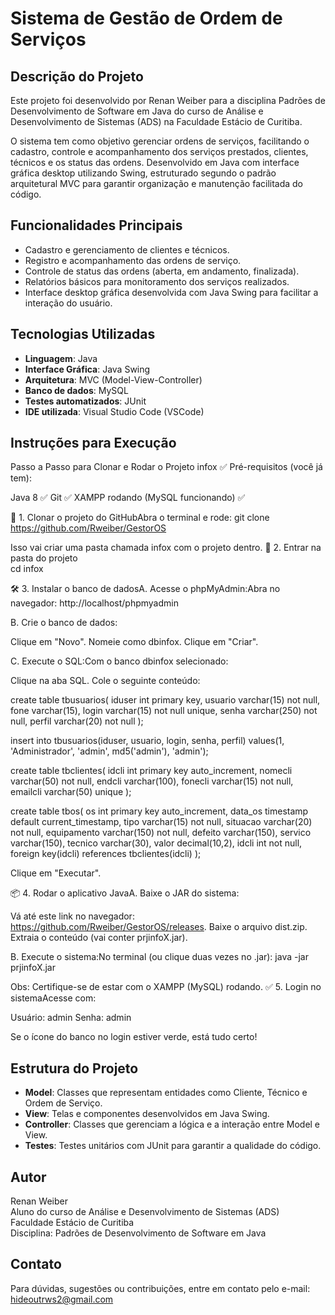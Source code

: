 # Sistema de Gestão de Ordem de Serviços

## Descrição do Projeto

Este projeto foi desenvolvido por Renan Weiber para a disciplina Padrões de Desenvolvimento de Software em Java do curso de Análise e Desenvolvimento de Sistemas (ADS) na Faculdade Estácio de Curitiba.

O sistema tem como objetivo gerenciar ordens de serviços, facilitando o cadastro, controle e acompanhamento dos serviços prestados, clientes, técnicos e os status das ordens. Desenvolvido em Java com interface gráfica desktop utilizando Swing, estruturado segundo o padrão arquitetural MVC para garantir organização e manutenção facilitada do código.

## Funcionalidades Principais

- Cadastro e gerenciamento de clientes e técnicos.
- Registro e acompanhamento das ordens de serviço.
- Controle de status das ordens (aberta, em andamento, finalizada).
- Relatórios básicos para monitoramento dos serviços realizados.
- Interface desktop gráfica desenvolvida com Java Swing para facilitar a interação do usuário.

## Tecnologias Utilizadas

- **Linguagem**: Java
- **Interface Gráfica**: Java Swing
- **Arquitetura**: MVC (Model-View-Controller)
- **Banco de dados**: MySQL
- **Testes automatizados**: JUnit
- **IDE utilizada**: Visual Studio Code (VSCode)

## Instruções para Execução

Passo a Passo para Clonar e Rodar o Projeto infox
✅ Pré-requisitos (você já tem):

Java 8 ✅
Git ✅
XAMPP rodando (MySQL funcionando) ✅

🚀 1. Clonar o projeto do GitHubAbra o terminal e rode:
git clone https://github.com/Rweiber/GestorOS

Isso vai criar uma pasta chamada infox com o projeto dentro.
📂 2. Entrar na pasta do projeto  
cd infox

🛠️ 3. Instalar o banco de dadosA. Acesse o phpMyAdmin:Abra no navegador:
http://localhost/phpmyadmin

B. Crie o banco de dados:  

Clique em "Novo".
Nomeie como dbinfox.
Clique em "Criar".

C. Execute o SQL:Com o banco dbinfox selecionado:

Clique na aba SQL.
Cole o seguinte conteúdo:

create table tbusuarios(
    iduser int primary key,
    usuario varchar(15) not null,
    fone varchar(15),
    login varchar(15) not null unique,
    senha varchar(250) not null,
    perfil varchar(20) not null
);

insert into tbusuarios(iduser, usuario, login, senha, perfil)
values(1, 'Administrador', 'admin', md5('admin'), 'admin');

create table tbclientes(
    idcli int primary key auto_increment,
    nomecli varchar(50) not null,
    endcli varchar(100),
    fonecli varchar(15) not null,
    emailcli varchar(50) unique
);

create table tbos(
    os int primary key auto_increment,
    data_os timestamp default current_timestamp,
    tipo varchar(15) not null,
    situacao varchar(20) not null,
    equipamento varchar(150) not null,
    defeito varchar(150),
    servico varchar(150),
    tecnico varchar(30),
    valor decimal(10,2),
    idcli int not null,
    foreign key(idcli) references tbclientes(idcli)
);


Clique em "Executar".

📦 4. Rodar o aplicativo JavaA. Baixe o JAR do sistema:  

Vá até este link no navegador: https://github.com/Rweiber/GestorOS/releases.
Baixe o arquivo dist.zip.
Extraia o conteúdo (vai conter prjinfoX.jar).

B. Execute o sistema:No terminal (ou clique duas vezes no .jar):
java -jar prjinfoX.jar

Obs: Certifique-se de estar com o XAMPP (MySQL) rodando.
✅ 5. Login no sistemaAcesse com:

Usuário: admin
Senha: admin

Se o ícone do banco no login estiver verde, está tudo certo!

## Estrutura do Projeto

- **Model**: Classes que representam entidades como Cliente, Técnico e Ordem de Serviço.
- **View**: Telas e componentes desenvolvidos em Java Swing.
- **Controller**: Classes que gerenciam a lógica e a interação entre Model e View.
- **Testes**: Testes unitários com JUnit para garantir a qualidade do código.

## Autor

Renan Weiber  
Aluno do curso de Análise e Desenvolvimento de Sistemas (ADS)  
Faculdade Estácio de Curitiba  
Disciplina: Padrões de Desenvolvimento de Software em Java

## Contato

Para dúvidas, sugestões ou contribuições, entre em contato pelo e-mail: hideoutrws2@gmail.com

